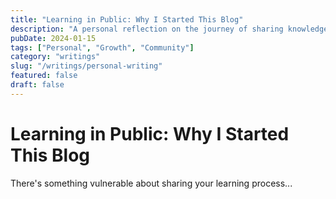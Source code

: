 ```yaml
---
title: "Learning in Public: Why I Started This Blog"
description: "A personal reflection on the journey of sharing knowledge and learning from the community."
pubDate: 2024-01-15
tags: ["Personal", "Growth", "Community"]
category: "writings"
slug: "/writings/personal-writing"
featured: false
draft: false
---
```


# Learning in Public: Why I Started This Blog

There's something vulnerable about sharing your learning process...

